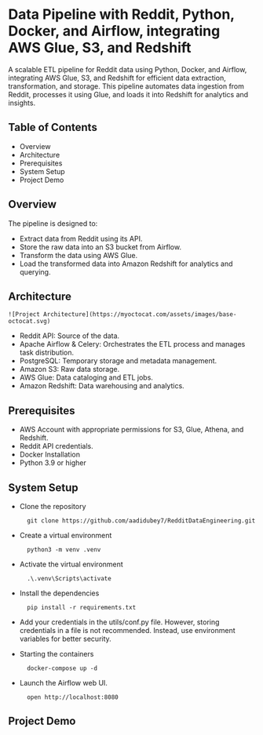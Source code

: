 
# Data Pipeline with Reddit, Python, Docker, and Airflow, integrating AWS Glue, S3, and Redshift

A scalable ETL pipeline for Reddit data using Python, Docker, and Airflow, integrating AWS Glue, S3, and Redshift for efficient data extraction, transformation, and storage. This pipeline automates data ingestion from Reddit, processes it using Glue, and loads it into Redshift for analytics and insights.


## Table of Contents

- Overview
- Architecture
- Prerequisites
- System Setup
- Project Demo

## Overview

The pipeline is designed to:

- Extract data from Reddit using its API.
- Store the raw data into an S3 bucket from Airflow.
- Transform the data using AWS Glue.
- Load the transformed data into Amazon Redshift for analytics and querying.

## Architecture

    ![Project Architecture](https://myoctocat.com/assets/images/base-octocat.svg)

- Reddit API: Source of the data.
- Apache Airflow & Celery: Orchestrates the ETL process and manages task distribution.
- PostgreSQL: Temporary storage and metadata management.
- Amazon S3: Raw data storage.
- AWS Glue: Data cataloging and ETL jobs.
- Amazon Redshift: Data warehousing and analytics.

## Prerequisites

- AWS Account with appropriate permissions for S3, Glue, Athena, and Redshift.
- Reddit API credentials.
- Docker Installation
- Python 3.9 or higher

## System Setup
- Clone the repository

    
        git clone https://github.com/aadidubey7/RedditDataEngineering.git
        
- Create a virtual environment
        
        python3 -m venv .venv

- Activate the virtual environment

        .\.venv\Scripts\activate

- Install the dependencies

        pip install -r requirements.txt

- Add your credentials in the utils/conf.py file. However, storing credentials in a file is not recommended. Instead, use environment variables for better security.

- Starting the containers
        
        docker-compose up -d

- Launch the Airflow web UI.

        open http://localhost:8080

## Project Demo
